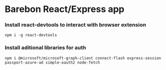 # Barebon React/Express app

### Install react-devtools to interact with browser extension

```npm i -g react-devtools```

### Install aditional libraries for auth

```npm i @microsoft/microsoft-graph-client connect-flash express-session passport-azure-ad simple-oauth2 node-fetch```

